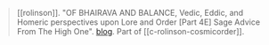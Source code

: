 > [[rolinson]]. "OF BHAIRAVA AND BALANCE, Vedic, Eddic, and Homeric perspectives upon Lore and Order [Part 4E] Sage Advice From The High One". [blog](https://aryaakasha.com/2019/12/14/of-bhairava-and-balance-vedic-eddic-and-homeric-perspectives-upon-lore-and-order-part-4e-sage-advice-from-the-high-one/). Part of [[c-rolinson-cosmicorder]].